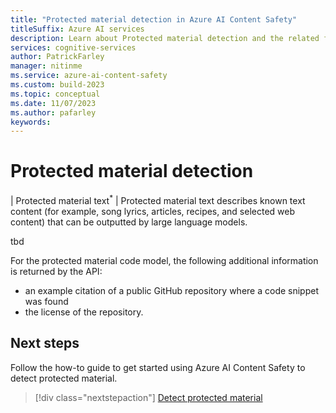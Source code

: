 ```yaml
---
title: "Protected material detection in Azure AI Content Safety"
titleSuffix: Azure AI services
description: Learn about Protected material detection and the related flags that the Azure AI Content Safety service returns.
services: cognitive-services
author: PatrickFarley
manager: nitinme
ms.service: azure-ai-content-safety
ms.custom: build-2023
ms.topic: conceptual
ms.date: 11/07/2023
ms.author: pafarley
keywords: 
---
```



# Protected material detection

| Protected material text<sup>*</sup> | Protected material text describes known text content (for example, song lyrics, articles, recipes, and selected web content) that can be outputted by large language models.

tbd

For the protected material code model, the following additional information is returned by the API:
- an example citation of a public GitHub repository where a code snippet was found
- the license of the repository.


## Next steps

Follow the how-to guide to get started using Azure AI Content Safety to detect protected material.

> [!div class="nextstepaction"]
> [Detect protected material](../how-to/detect-protected-material.md)
